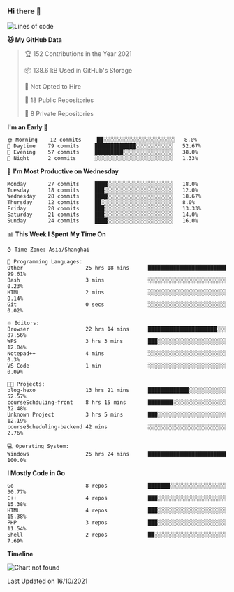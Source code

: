 ### Hi there 👋

<!--
**pinelliar/pinelliar** is a ✨ _special_ ✨ repository because its `README.md` (this file) appears on your GitHub profile.

Here are some ideas to get you started:

- 🔭 I’m currently working on ...
- 🌱 I’m currently learning ...
- 👯 I’m looking to collaborate on ...
- 🤔 I’m looking for help with ...
- 💬 Ask me about ...
- 📫 How to reach me: ...
- 😄 Pronouns: ...
- ⚡ Fun fact: ...
-->

<!--START_SECTION:waka-->
![Lines of code](https://img.shields.io/badge/From%20Hello%20World%20I%27ve%20Written-104920%20lines%20of%20code-blue)

**🐱 My GitHub Data** 

> 🏆 152 Contributions in the Year 2021
 > 
> 📦 138.6 kB Used in GitHub's Storage 
 > 
> 🚫 Not Opted to Hire
 > 
> 📜 18 Public Repositories 
 > 
> 🔑 8 Private Repositories  
 > 
**I'm an Early 🐤** 

```text
🌞 Morning    12 commits     ██░░░░░░░░░░░░░░░░░░░░░░░   8.0% 
🌆 Daytime    79 commits     █████████████░░░░░░░░░░░░   52.67% 
🌃 Evening    57 commits     █████████░░░░░░░░░░░░░░░░   38.0% 
🌙 Night      2 commits      ░░░░░░░░░░░░░░░░░░░░░░░░░   1.33%

```
📅 **I'm Most Productive on Wednesday** 

```text
Monday       27 commits     ████░░░░░░░░░░░░░░░░░░░░░   18.0% 
Tuesday      18 commits     ███░░░░░░░░░░░░░░░░░░░░░░   12.0% 
Wednesday    28 commits     ████░░░░░░░░░░░░░░░░░░░░░   18.67% 
Thursday     12 commits     ██░░░░░░░░░░░░░░░░░░░░░░░   8.0% 
Friday       20 commits     ███░░░░░░░░░░░░░░░░░░░░░░   13.33% 
Saturday     21 commits     ███░░░░░░░░░░░░░░░░░░░░░░   14.0% 
Sunday       24 commits     ████░░░░░░░░░░░░░░░░░░░░░   16.0%

```


📊 **This Week I Spent My Time On** 

```text
⌚︎ Time Zone: Asia/Shanghai

💬 Programming Languages: 
Other                    25 hrs 18 mins      █████████████████████████   99.61% 
Bash                     3 mins              ░░░░░░░░░░░░░░░░░░░░░░░░░   0.23% 
HTML                     2 mins              ░░░░░░░░░░░░░░░░░░░░░░░░░   0.14% 
Git                      0 secs              ░░░░░░░░░░░░░░░░░░░░░░░░░   0.02%

🔥 Editors: 
Browser                  22 hrs 14 mins      ██████████████████████░░░   87.56% 
WPS                      3 hrs 3 mins        ███░░░░░░░░░░░░░░░░░░░░░░   12.04% 
Notepad++                4 mins              ░░░░░░░░░░░░░░░░░░░░░░░░░   0.3% 
VS Code                  1 min               ░░░░░░░░░░░░░░░░░░░░░░░░░   0.09%

🐱‍💻 Projects: 
blog-hexo                13 hrs 21 mins      █████████████░░░░░░░░░░░░   52.57% 
courseSchduling-front    8 hrs 15 mins       ████████░░░░░░░░░░░░░░░░░   32.48% 
Unknown Project          3 hrs 5 mins        ███░░░░░░░░░░░░░░░░░░░░░░   12.19% 
courseScheduling-backend 42 mins             ░░░░░░░░░░░░░░░░░░░░░░░░░   2.76%

💻 Operating System: 
Windows                  25 hrs 24 mins      █████████████████████████   100.0%

```

**I Mostly Code in Go** 

```text
Go                       8 repos             ███████░░░░░░░░░░░░░░░░░░   30.77% 
C++                      4 repos             ███░░░░░░░░░░░░░░░░░░░░░░   15.38% 
HTML                     4 repos             ███░░░░░░░░░░░░░░░░░░░░░░   15.38% 
PHP                      3 repos             ███░░░░░░░░░░░░░░░░░░░░░░   11.54% 
Shell                    2 repos             ██░░░░░░░░░░░░░░░░░░░░░░░   7.69%

```


**Timeline**

![Chart not found](https://raw.githubusercontent.com/pinelliar/pinelliar/main/charts/bar_graph.png) 


 Last Updated on 16/10/2021
<!--END_SECTION:waka-->
